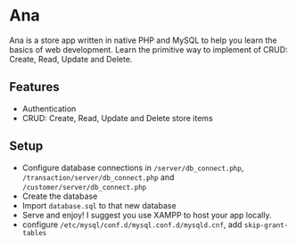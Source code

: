 # Ana

Ana is a store app written in native PHP and MySQL to help you learn the basics of web development. Learn the primitive way to implement of CRUD: Create, Read, Update and Delete.

## Features

* Authentication
* CRUD: Create, Read, Update and Delete store items

## Setup

* Configure database connections in `/server/db_connect.php`, `/transaction/server/db_connect.php` and `/customer/server/db_connect.php`
* Create the database
* Import `database.sql` to that new database
* Serve and enjoy! I suggest you use XAMPP to host your app locally.
* configure `/etc/mysql/conf.d/mysql.conf.d/mysqld.cnf`, add `skip-grant-tables`
